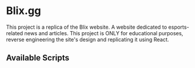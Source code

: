 # Blix.gg

This project is a replica of the Blix website. A website dedicated to esports-related news and articles. This project is ONLY for educational purposes, reverse engineering the site's design and replicating it using React.

## Available Scripts



